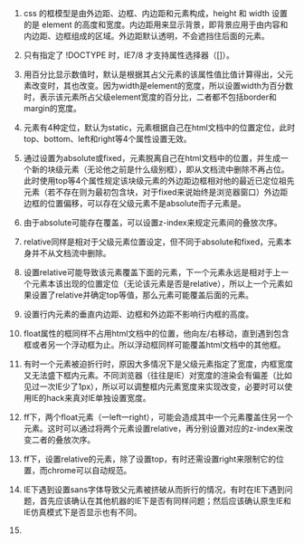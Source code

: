 1. css 的框模型是由外边距、边框、内边距和元素构成，height 和 width 设置的是 element 的高度和宽度。内边距用来显示背景，即背景应用于由内容和内边距、边框组成的区域。外边距默认透明，不会遮挡住后面的元素。

2. 只有指定了 !DOCTYPE 时，IE7/8 才支持属性选择器（[]）。

3. 用百分比显示数值时，默认是根据其占父元素的该属性值比值计算得出，父元素改变时，其也改变。因为width是element的宽度，所以设置width为百分数时，表示该元素所占父级element宽度的百分比，二者都不包括border和margin的宽度。

4. 元素有4种定位，默认为static，元素根据自己在html文档中的位置定位，此时top、bottom、left和right等4个属性设置无效。

5. 通过设置为absolute或fixed，元素脱离自己在html文档中的位置，并生成一个新的块级元素（无论他之前是什么级别框），即从文档流中删除不再占位。此时使用top等4个属性规定该块级元素的外边距边框相对他的最近已定位祖先元素（若不存在则为最初包含块，对于fixed来说始终是浏览器窗口）外边距边框的位置偏移，可以存在父级元素不是absolute而子元素是。

6. 由于absolute可能存在覆盖，可以设置z-index来规定元素间的叠放次序。

7. relative同样是相对于父级元素位置设定，但不同于absolute和fixed，元素本身并不从文档流中删除。

8. 设置relative可能导致该元素覆盖下面的元素，下一个元素永远是相对于上一个元素本该出现的位置定位（无论该元素是否是relative），所以上一个元素如果设置了relative并确定top等值，那么元素可能覆盖后面的元素。

9. 设置行内元素的垂直内边距、边框和外边距不影响行内框的高度。

10. float属性的框同样不占用html文档中的位置，他向左/右移动，直到遇到包含框或者另一个浮动框为止。所以浮动框同样可能覆盖html文档中的其他框。

11. 有时一个元素被迫折行时，原因大多情况下是父级元素指定了宽度，内框宽度又无法盛下框内元素。不同浏览器（往往是IE）对宽度的渲染会有偏差（比如见过一次IE少了1px），所以可以调整框内元素宽度来实现改变，必要时可以使用IE的hack来真对IE单独设置宽度。

12. ff下，两个float元素（一left一right），可能会造成其中一个元素覆盖住另一个元素。这时可以通过将两个元素设置relative，再分别设置对应的z-index来改变二者的叠放次序。

13. ff下，设置relative的元素，除了设置top，有时还需设置right来限制它的位置，而chrome可以自动规范。

14. IE下遇到设置sans字体导致父元素被挤破从而折行的情况，有时在IE下遇到问题，首先应该确认在其他机器的IE下是否有同样问题；然后应该确认原生IE和IE仿真模式下是否显示也有不同。

15.

